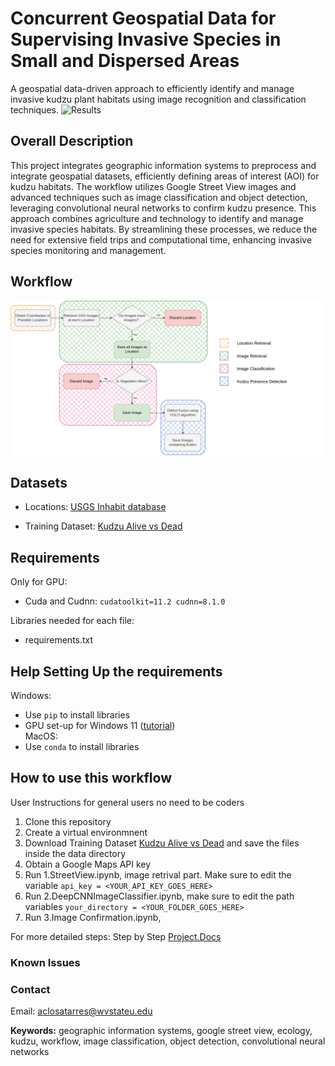 # Concurrent Geospatial Data for Supervising Invasive Species in Small and Dispersed Areas 
A geospatial data-driven approach to efficiently identify and manage invasive kudzu plant habitats using image recognition and classification techniques.
![Results](./Results.png)

## Overall Description
This project integrates geographic information systems to preprocess and integrate geospatial datasets, efficiently defining areas of interest (AOI) for kudzu habitats. The workflow utilizes Google Street View images and advanced techniques such as image classification and object detection, leveraging convolutional neural networks to confirm kudzu presence. This approach combines agriculture and technology to identify and manage invasive species habitats. By streamlining these processes, we reduce the need for extensive field trips and computational time, enhancing invasive species monitoring and management.


## Workflow
![Workflow of our proposed model](./Workflow_diagram.png)

## Datasets
- Locations: [USGS Inhabit database](https://gis.usgs.gov/inhabit/)

- Training Dataset: [Kudzu Alive vs Dead](https://www.kaggle.com/datasets/albaclosatarres/alive-vs-dead-kudzu-vegetation) 

## Requirements
Only for GPU:
- Cuda and Cudnn: `cudatoolkit=11.2 cudnn=8.1.0 `

Libraries needed for each file:
- requirements.txt

## Help Setting Up the requirements
Windows:
- Use `pip` to install libraries
- GPU set-up for Windows 11 ([tutorial](https://www.xda-developers.com/use-gpu-jupyter-notebook/))  
MacOS:
- Use `conda` to install libraries


## How to use this workflow
User Instructions for general users no need to be coders
1. Clone this repository
2. Create a virtual environmnent
3. Download Training Dataset [Kudzu Alive vs Dead](https://www.kaggle.com/datasets/albaclosatarres/alive-vs-dead-kudzu-vegetation) and save the files inside the data directory
4. Obtain a Google Maps API key
5. Run 1.StreetView.ipynb, image retrival part. Make sure to edit the variable `api_key = <YOUR_API_KEY_GOES_HERE>`
6. Run 2.DeepCNNImageClassifier.ipynb, make sure to edit the path variables `your_directory = <YOUR_FOLDER_GOES_HERE>`
7. Run 3.Image Confirmation.ipynb, 

For more detailed steps: Step by Step [Project.Docs](https://www.kaggle.com/datasets/albaclosatarres/alive-vs-dead-kudzu-vegetation) 



### Known Issues

### Contact
Email: aclosatarres@wvstateu.edu




**Keywords:** geographic information systems, google street view, ecology, kudzu, workflow,
image classification, object detection, convolutional neural networks
